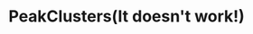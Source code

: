 
<!-- README.md is generated from README.Rmd. Please edit that file -->

# PeakClusters(It doesn't work!)

